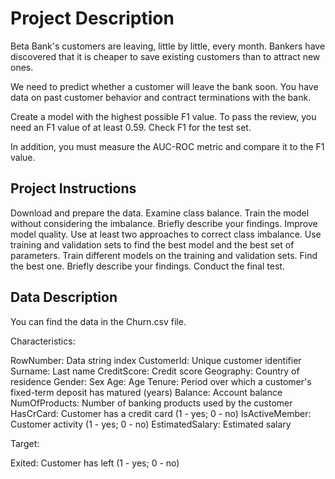 # Project Description
Beta Bank's customers are leaving, little by little, every month. Bankers have discovered that it is cheaper to save existing customers than to attract new ones.

We need to predict whether a customer will leave the bank soon. You have data on past customer behavior and contract terminations with the bank.

Create a model with the highest possible F1 value. To pass the review, you need an F1 value of at least 0.59. Check F1 for the test set.

In addition, you must measure the AUC-ROC metric and compare it to the F1 value.

## Project Instructions
Download and prepare the data.
Examine class balance. Train the model without considering the imbalance. Briefly describe your findings.
Improve model quality. Use at least two approaches to correct class imbalance. Use training and validation sets to find the best model and the best set of parameters. Train different models on the training and validation sets. Find the best one. Briefly describe your findings.
Conduct the final test.

## Data Description
You can find the data in the Churn.csv file.

Characteristics:

RowNumber: Data string index
CustomerId: Unique customer identifier
Surname: Last name
CreditScore: Credit score
Geography: Country of residence
Gender: Sex
Age: Age
Tenure: Period over which a customer's fixed-term deposit has matured (years)
Balance: Account balance
NumOfProducts: Number of banking products used by the customer
HasCrCard: Customer has a credit card (1 - yes; 0 - no)
IsActiveMember: Customer activity (1 - yes; 0 - no)
EstimatedSalary: Estimated salary

Target:

Exited: Customer has left (1 - yes; 0 - no)
